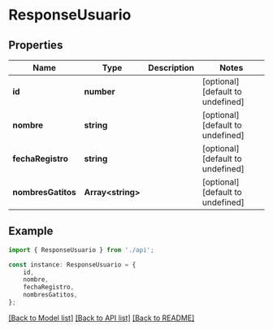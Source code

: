 # ResponseUsuario


## Properties

Name | Type | Description | Notes
------------ | ------------- | ------------- | -------------
**id** | **number** |  | [optional] [default to undefined]
**nombre** | **string** |  | [optional] [default to undefined]
**fechaRegistro** | **string** |  | [optional] [default to undefined]
**nombresGatitos** | **Array&lt;string&gt;** |  | [optional] [default to undefined]

## Example

```typescript
import { ResponseUsuario } from './api';

const instance: ResponseUsuario = {
    id,
    nombre,
    fechaRegistro,
    nombresGatitos,
};
```

[[Back to Model list]](../README.md#documentation-for-models) [[Back to API list]](../README.md#documentation-for-api-endpoints) [[Back to README]](../README.md)
